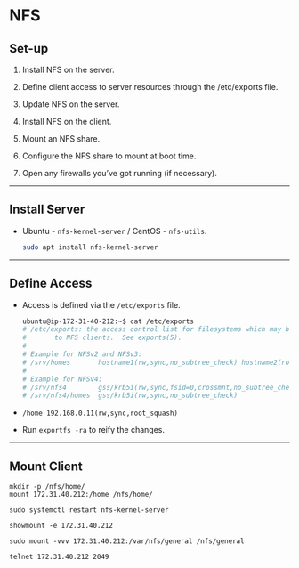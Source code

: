 # NFS

## Set-up

1. Install NFS on the server.

2. Define client access to server resources through the /etc/exports file.

3. Update NFS on the server.

4. Install NFS on the client.

5. Mount an NFS share.

6. Configure the NFS share to mount at boot time.

7. Open any firewalls you’ve got running (if necessary).

---

## Install Server

* Ubuntu - `nfs-kernel-server` / CentOS - `nfs-utils`.

    ```bash
    sudo apt install nfs-kernel-server
    ```

---

## Define Access

* Access is defined via the `/etc/exports` file.

    ```bash
    ubuntu@ip-172-31-40-212:~$ cat /etc/exports 
    # /etc/exports: the access control list for filesystems which may be exported
    #		to NFS clients.  See exports(5).
    #
    # Example for NFSv2 and NFSv3:
    # /srv/homes       hostname1(rw,sync,no_subtree_check) hostname2(ro,sync,no_subtree_check)
    #
    # Example for NFSv4:
    # /srv/nfs4        gss/krb5i(rw,sync,fsid=0,crossmnt,no_subtree_check)
    # /srv/nfs4/homes  gss/krb5i(rw,sync,no_subtree_check)
    ```

* `/home 192.168.0.11(rw,sync,root_squash)`

* Run `exportfs -ra` to reify the changes.

---

## Mount Client

```
mkdir -p /nfs/home/
mount 172.31.40.212:/home /nfs/home/
```

```
sudo systemctl restart nfs-kernel-server
```

```
showmount -e 172.31.40.212
```

```
sudo mount -vvv 172.31.40.212:/var/nfs/general /nfs/general
```

```
telnet 172.31.40.212 2049
```

